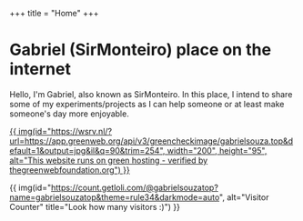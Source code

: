 +++
title = "Home"
+++

# Gabriel (SirMonteiro) place on the internet

Hello, I'm Gabriel, also known as SirMonteiro. In this place, I intend to share some of my experiments/projects as I can help someone or at least make someone's day more enjoyable.

<div class="center">

[{{ img(id="https://wsrv.nl/?url=https://app.greenweb.org/api/v3/greencheckimage/gabrielsouza.top&default=1&output=jpg&il&q=90&trim=254", width="200", height="95", alt="This website runs on green hosting - verified by thegreenwebfoundation.org") }}](https://www.thegreenwebfoundation.org/green-web-check/?url=gabrielsouza.top)
</div>
<div class="center">

{{ img(id="https://count.getloli.com/@gabrielsouzatop?name=gabrielsouzatop&theme=rule34&darkmode=auto", alt="Visitor Counter" title="Look how many visitors :)") }}
</div>
